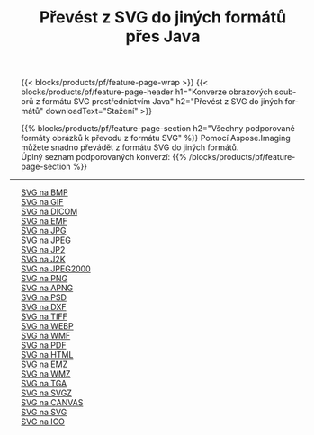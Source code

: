 ﻿---
title: Převést z SVG do jiných formátů přes Java 
weight: 3920
url: /cs/java/conversion/from/svg 
lang: cs
langdirlevel: 2
locales: zh-hans,ja,it,ru,de,es,fr,nl,id,lt,pl,pt,vi,tr,ko,zh-hant,ar,hi,th,sv,cs,uk,he
description: Pomocí Aspose.Imaging můžete snadno převést z formátu SVG do jiných formátů
---

{{< blocks/products/pf/feature-page-wrap >}}
{{< blocks/products/pf/feature-page-header h1="Konverze obrazových souborů z formátu SVG prostřednictvím Java" h2="Převést z SVG do jiných formátů" downloadText="Stažení" >}}


{{% blocks/products/pf/feature-page-section  h2="Všechny podporované formáty obrázků k převodu z formátu SVG" %}}
Pomocí Aspose.Imaging můžete snadno převádět z formátu SVG do jiných formátů.
<br/>
Úplný seznam podporovaných konverzí:
{{% /blocks/products/pf/feature-page-section %}}
<div class="container-fluid productfamilypage bg-gray">
    <div class="convertypes bg-gray agp-content section">
        <div class="container">
		<hr style="margin-left:-20px;"/>
		<div class="row other-converters">
		    <div class='col-md-2 other-converter remove-lp remove-rp'><a href="/imaging/cs/java/conversion/svg-to-bmp" >SVG na BMP</a></div><div class='col-md-2 other-converter remove-lp remove-rp'><a href="/imaging/cs/java/conversion/svg-to-gif" >SVG na GIF</a></div><div class='col-md-2 other-converter remove-lp remove-rp'><a href="/imaging/cs/java/conversion/svg-to-dicom" >SVG na DICOM</a></div><div class='col-md-2 other-converter remove-lp remove-rp'><a href="/imaging/cs/java/conversion/svg-to-emf" >SVG na EMF</a></div><div class='col-md-2 other-converter remove-lp remove-rp'><a href="/imaging/cs/java/conversion/svg-to-jpg" >SVG na JPG</a></div><div class='col-md-2 other-converter remove-lp remove-rp'><a href="/imaging/cs/java/conversion/svg-to-jpeg" >SVG na JPEG</a></div><div class='col-md-2 other-converter remove-lp remove-rp'><a href="/imaging/cs/java/conversion/svg-to-jp2" >SVG na JP2</a></div><div class='col-md-2 other-converter remove-lp remove-rp'><a href="/imaging/cs/java/conversion/svg-to-j2k" >SVG na J2K</a></div><div class='col-md-2 other-converter remove-lp remove-rp'><a href="/imaging/cs/java/conversion/svg-to-jpeg2000" >SVG na JPEG2000</a></div><div class='col-md-2 other-converter remove-lp remove-rp'><a href="/imaging/cs/java/conversion/svg-to-png" >SVG na PNG</a></div><div class='col-md-2 other-converter remove-lp remove-rp'><a href="/imaging/cs/java/conversion/svg-to-apng" >SVG na APNG</a></div><div class='col-md-2 other-converter remove-lp remove-rp'><a href="/imaging/cs/java/conversion/svg-to-psd" >SVG na PSD</a></div><div class='col-md-2 other-converter remove-lp remove-rp'><a href="/imaging/cs/java/conversion/svg-to-dxf" >SVG na DXF</a></div><div class='col-md-2 other-converter remove-lp remove-rp'><a href="/imaging/cs/java/conversion/svg-to-tiff" >SVG na TIFF</a></div><div class='col-md-2 other-converter remove-lp remove-rp'><a href="/imaging/cs/java/conversion/svg-to-webp" >SVG na WEBP</a></div><div class='col-md-2 other-converter remove-lp remove-rp'><a href="/imaging/cs/java/conversion/svg-to-wmf" >SVG na WMF</a></div><div class='col-md-2 other-converter remove-lp remove-rp'><a href="/imaging/cs/java/conversion/svg-to-pdf" >SVG na PDF</a></div><div class='col-md-2 other-converter remove-lp remove-rp'><a href="/imaging/cs/java/conversion/svg-to-html" >SVG na HTML</a></div><div class='col-md-2 other-converter remove-lp remove-rp'><a href="/imaging/cs/java/conversion/svg-to-emz" >SVG na EMZ</a></div><div class='col-md-2 other-converter remove-lp remove-rp'><a href="/imaging/cs/java/conversion/svg-to-wmz" >SVG na WMZ</a></div><div class='col-md-2 other-converter remove-lp remove-rp'><a href="/imaging/cs/java/conversion/svg-to-tga" >SVG na TGA</a></div><div class='col-md-2 other-converter remove-lp remove-rp'><a href="/imaging/cs/java/conversion/svg-to-svgz" >SVG na SVGZ</a></div><div class='col-md-2 other-converter remove-lp remove-rp'><a href="/imaging/cs/java/conversion/svg-to-canvas" >SVG na CANVAS</a></div><div class='col-md-2 other-converter remove-lp remove-rp'><a href="/imaging/cs/java/conversion/svg-to-svg" >SVG na SVG</a></div><div class='col-md-2 other-converter remove-lp remove-rp'><a href="/imaging/cs/java/conversion/svg-to-ico" >SVG na ICO</a></div>
                </div>
        </div>
    </div>
</div>
<br/>

